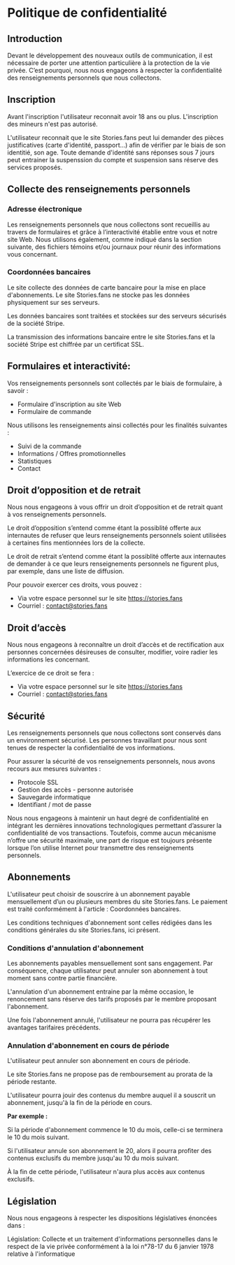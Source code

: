 # Politique de confidentialité

## Introduction

Devant le développement des nouveaux outils de communication, il est nécessaire de porter une attention particulière à la protection de la vie privée. C’est pourquoi, nous nous engageons à respecter la confidentialité des renseignements personnels que nous collectons.

## Inscription

Avant l'inscription l'utilisateur reconnait avoir 18 ans ou plus. L'inscription des mineurs n'est pas autorisé.

L'utilisateur reconnait que le site Stories.fans peut lui demander des pièces justificatives (carte d'identité, passport...) afin de vérifier par le biais de son identitié, son age. Toute demande d'identité sans réponses sous 7 jours peut entrainer la suspenssion du compte et suspension sans réserve des services proposés.
## Collecte des renseignements personnels

### Adresse électronique

Les renseignements personnels que nous collectons sont recueillis au travers de formulaires et grâce à l’interactivité établie entre vous et notre site Web. Nous utilisons également, comme indiqué dans la section suivante, des fichiers témoins et/ou journaux pour réunir des informations vous concernant.

### Coordonnées bancaires

Le site collecte des données de carte bancaire pour la mise en place d'abonnements. Le site Stories.fans ne stocke pas les données physiquement sur ses serveurs.

Les données bancaires sont traitées et stockées sur des serveurs sécurisés de la société Stripe.

La transmission des informations bancaire entre le site Stories.fans et la société Stripe est chiffrée par un certificat SSL.

## Formulaires et interactivité:

Vos renseignements personnels sont collectés par le biais de formulaire, à savoir :

* Formulaire d'inscription au site Web
* Formulaire de commande

Nous utilisons les renseignements ainsi collectés pour les finalités suivantes :

* Suivi de la commande
* Informations / Offres promotionnelles
* Statistiques
* Contact

## Droit d’opposition et de retrait

Nous nous engageons à vous offrir un droit d’opposition et de retrait quant à vos renseignements personnels.

Le droit d’opposition s’entend comme étant la possiblité offerte aux internautes de refuser que leurs renseignements personnels soient utilisées à certaines fins mentionnées lors de la collecte.

Le droit de retrait s’entend comme étant la possiblité offerte aux internautes de demander à ce que leurs renseignements personnels ne figurent plus, par exemple, dans une liste de diffusion.

Pour pouvoir exercer ces droits, vous pouvez :

* Via votre espace personnel sur le site https://stories.fans
* Courriel :  contact@stories.fans

## Droit d’accès

Nous nous engageons à reconnaître un droit d’accès et de rectification aux personnes concernées désireuses de consulter, modifier, voire radier les informations les concernant.

L’exercice de ce droit se fera :

* Via votre espace personnel sur le site https://stories.fans
* Courriel :  contact@stories.fans

## Sécurité

Les renseignements personnels que nous collectons sont conservés dans un environnement sécurisé. Les personnes travaillant pour nous sont tenues de respecter la confidentialité de vos informations.

Pour assurer la sécurité de vos renseignements personnels, nous avons recours aux mesures suivantes :

* Protocole SSL
* Gestion des accès - personne autorisée
* Sauvegarde informatique
* Identifiant / mot de passe

Nous nous engageons à maintenir un haut degré de confidentialité en intégrant les dernières innovations technologiques permettant d’assurer la confidentialité de vos transactions. Toutefois, comme aucun mécanisme n’offre une sécurité maximale, une part de risque est toujours présente lorsque l’on utilise Internet pour transmettre des renseignements personnels.

## Abonnements

L'utilisateur peut choisir de souscrire à un abonnement payable mensuellement d’un ou plusieurs membres du site Stories.fans. Le paiement est traité conformément à l'article : Coordonnées bancaires.

Les conditions techniques d'abonnement sont celles rédigées dans les conditions générales du site Stories.fans, ici présent.

### Conditions d'annulation d'abonnement

Les abonnements payables mensuellement sont sans engagement. Par conséquence, chaque utilisateur peut annuler son abonnement à tout moment sans contre partie financière.

L'annulation d'un abonnement entraine par la même occasion, le renoncement sans réserve des tarifs proposés par le membre proposant l'abonnement. 

Une fois l'abonnement annulé, l'utilisateur ne pourra pas récupérer les avantages tarifaires précédents.

### Annulation d'abonnement en cours de période

L'utilisateur peut annuler son abonnement en cours de période.

Le site Stories.fans ne propose pas de remboursement au prorata de la période restante.

L'utilisateur pourra jouir des contenus du membre auquel il a souscrit un abonnement, jusqu'à la fin de la période en cours.

**Par exemple :** 

Si la période d'abonnement commence le 10 du mois, celle-ci se terminera le 10 du mois suivant.

Si l'utilisateur annule son abonnement le 20, alors il pourra profiter des contenus exclusifs du membre jusqu'au 10 du mois suivant.

À la fin de cette période, l'utilisateur n'aura plus accès aux contenus exclusifs.

## Législation
Nous nous engageons à respecter les dispositions législatives énoncées dans :

Législation: Collecte et un traitement d'informations personnelles dans le respect de la vie privée conformément à la loi n°78-17 du 6 janvier 1978 relative à l'informatique